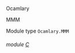 Ocamlary

MMM

Module type `Ocamlary.MMM`

<a id="module-C"></a>

###### module [C](Ocamlary.module-type-MMM.C.md)
